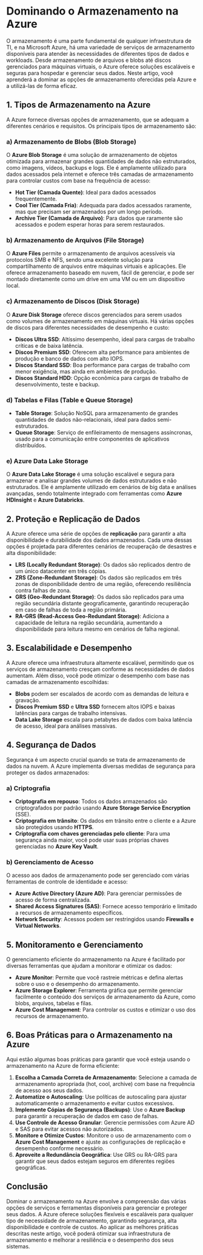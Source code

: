 # Dominando o Armazenamento na Azure

O armazenamento é uma parte fundamental de qualquer infraestrutura de TI, e na Microsoft Azure, há uma variedade de serviços de armazenamento disponíveis para atender às necessidades de diferentes tipos de dados e workloads. Desde armazenamento de arquivos e blobs até discos gerenciados para máquinas virtuais, o Azure oferece soluções escaláveis e seguras para hospedar e gerenciar seus dados. Neste artigo, você aprenderá a dominar as opções de armazenamento oferecidas pela Azure e a utilizá-las de forma eficaz.


## 1. Tipos de Armazenamento na Azure

A Azure fornece diversas opções de armazenamento, que se adequam a diferentes cenários e requisitos. Os principais tipos de armazenamento são:

### a) Armazenamento de Blobs (Blob Storage)

O **Azure Blob Storage** é uma solução de armazenamento de objetos otimizada para armazenar grandes quantidades de dados não estruturados, como imagens, vídeos, backups e logs. Ele é amplamente utilizado para dados acessados pela internet e oferece três camadas de armazenamento para controlar custos com base na frequência de acesso:

- **Hot Tier (Camada Quente)**: Ideal para dados acessados frequentemente.
- **Cool Tier (Camada Fria)**: Adequada para dados acessados raramente, mas que precisam ser armazenados por um longo período.
- **Archive Tier (Camada de Arquivo)**: Para dados que raramente são acessados e podem esperar horas para serem restaurados.

### b) Armazenamento de Arquivos (File Storage)

O **Azure Files** permite o armazenamento de arquivos acessíveis via protocolos SMB e NFS, sendo uma excelente solução para compartilhamento de arquivos entre máquinas virtuais e aplicações. Ele oferece armazenamento baseado em nuvem, fácil de gerenciar, e pode ser montado diretamente como um drive em uma VM ou em um dispositivo local.

### c) Armazenamento de Discos (Disk Storage)

O **Azure Disk Storage** oferece discos gerenciados para serem usados como volumes de armazenamento em máquinas virtuais. Há várias opções de discos para diferentes necessidades de desempenho e custo:

- **Discos Ultra SSD**: Altíssimo desempenho, ideal para cargas de trabalho críticas e de baixa latência.
- **Discos Premium SSD**: Oferecem alta performance para ambientes de produção e banco de dados com alto IOPS.
- **Discos Standard SSD**: Boa performance para cargas de trabalho com menor exigência, mas ainda em ambientes de produção.
- **Discos Standard HDD**: Opção econômica para cargas de trabalho de desenvolvimento, teste e backup.

### d) Tabelas e Filas (Table e Queue Storage)

- **Table Storage**: Solução NoSQL para armazenamento de grandes quantidades de dados não-relacionais, ideal para dados semi-estruturados.
- **Queue Storage**: Serviço de enfileiramento de mensagens assíncronas, usado para a comunicação entre componentes de aplicativos distribuídos.

### e) Azure Data Lake Storage

O **Azure Data Lake Storage** é uma solução escalável e segura para armazenar e analisar grandes volumes de dados estruturados e não estruturados. Ele é amplamente utilizado em cenários de big data e análises avançadas, sendo totalmente integrado com ferramentas como **Azure HDInsight** e **Azure Databricks**.



## 2. Proteção e Replicação de Dados

A Azure oferece uma série de opções de **replicação** para garantir a alta disponibilidade e durabilidade dos dados armazenados. Cada uma dessas opções é projetada para diferentes cenários de recuperação de desastres e alta disponibilidade:

- **LRS (Locally Redundant Storage)**: Os dados são replicados dentro de um único datacenter em três cópias.
- **ZRS (Zone-Redundant Storage)**: Os dados são replicados em três zonas de disponibilidade dentro de uma região, oferecendo resiliência contra falhas de zona.
- **GRS (Geo-Redundant Storage)**: Os dados são replicados para uma região secundária distante geograficamente, garantindo recuperação em caso de falhas de toda a região primária.
- **RA-GRS (Read-Access Geo-Redundant Storage)**: Adiciona a capacidade de leitura na região secundária, aumentando a disponibilidade para leitura mesmo em cenários de falha regional.


## 3. Escalabilidade e Desempenho

A Azure oferece uma infraestrutura altamente escalável, permitindo que os serviços de armazenamento cresçam conforme as necessidades de dados aumentam. Além disso, você pode otimizar o desempenho com base nas camadas de armazenamento escolhidas:

- **Blobs** podem ser escalados de acordo com as demandas de leitura e gravação.
- **Discos Premium SSD** e **Ultra SSD** fornecem altos IOPS e baixas latências para cargas de trabalho intensivas.
- **Data Lake Storage** escala para petabytes de dados com baixa latência de acesso, ideal para análises massivas.



## 4. Segurança de Dados

Segurança é um aspecto crucial quando se trata de armazenamento de dados na nuvem. A Azure implementa diversas medidas de segurança para proteger os dados armazenados:

### a) Criptografia

- **Criptografia em repouso**: Todos os dados armazenados são criptografados por padrão usando **Azure Storage Service Encryption** (SSE).
- **Criptografia em trânsito**: Os dados em trânsito entre o cliente e a Azure são protegidos usando **HTTPS**.
- **Criptografia com chaves gerenciadas pelo cliente**: Para uma segurança ainda maior, você pode usar suas próprias chaves gerenciadas no **Azure Key Vault**.

### b) Gerenciamento de Acesso

O acesso aos dados de armazenamento pode ser gerenciado com várias ferramentas de controle de identidade e acesso:

- **Azure Active Directory (Azure AD)**: Para gerenciar permissões de acesso de forma centralizada.
- **Shared Access Signatures (SAS)**: Fornece acesso temporário e limitado a recursos de armazenamento específicos.
- **Network Security**: Acessos podem ser restringidos usando **Firewalls e Virtual Networks**.



## 5. Monitoramento e Gerenciamento

O gerenciamento eficiente do armazenamento na Azure é facilitado por diversas ferramentas que ajudam a monitorar e otimizar os dados:

- **Azure Monitor**: Permite que você rastreie métricas e defina alertas sobre o uso e o desempenho do armazenamento.
- **Azure Storage Explorer**: Ferramenta gráfica que permite gerenciar facilmente o conteúdo dos serviços de armazenamento da Azure, como blobs, arquivos, tabelas e filas.
- **Azure Cost Management**: Para controlar os custos e otimizar o uso dos recursos de armazenamento.


## 6. Boas Práticas para o Armazenamento na Azure

Aqui estão algumas boas práticas para garantir que você esteja usando o armazenamento na Azure de forma eficiente:

1. **Escolha a Camada Correta de Armazenamento**: Selecione a camada de armazenamento apropriada (hot, cool, archive) com base na frequência de acesso aos seus dados.
2. **Automatize o Autoscaling**: Use políticas de autoscaling para ajustar automaticamente o armazenamento e evitar custos excessivos.
3. **Implemente Cópias de Segurança (Backups)**: Use o **Azure Backup** para garantir a recuperação de dados em caso de falhas.
4. **Use Controle de Acesso Granular**: Gerencie permissões com Azure AD e SAS para evitar acessos não autorizados.
5. **Monitore e Otimize Custos**: Monitore o uso de armazenamento com o **Azure Cost Management** e ajuste as configurações de replicação e desempenho conforme necessário.
6. **Aproveite a Redundância Geográfica**: Use GRS ou RA-GRS para garantir que seus dados estejam seguros em diferentes regiões geográficas.



## Conclusão

Dominar o armazenamento na Azure envolve a compreensão das várias opções de serviços e ferramentas disponíveis para gerenciar e proteger seus dados. A Azure oferece soluções flexíveis e escaláveis para qualquer tipo de necessidade de armazenamento, garantindo segurança, alta disponibilidade e controle de custos. Ao aplicar as melhores práticas descritas neste artigo, você poderá otimizar sua infraestrutura de armazenamento e melhorar a resiliência e o desempenho dos seus sistemas.
